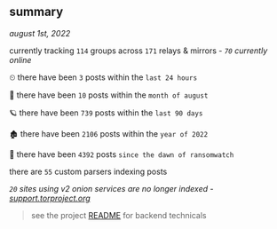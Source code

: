 
## summary
_august 1st, 2022_

currently tracking `114` groups across `171` relays & mirrors - _`70` currently online_

⏲ there have been `3` posts within the `last 24 hours`

🦈 there have been `10` posts within the `month of august`

🪐 there have been `739` posts within the `last 90 days`

🏚 there have been `2106` posts within the `year of 2022`

🦕 there have been `4392` posts `since the dawn of ransomwatch`

there are `55` custom parsers indexing posts

_`20` sites using v2 onion services are no longer indexed - [support.torproject.org](https://support.torproject.org/onionservices/v2-deprecation/)_

> see the project [README](https://github.com/joshhighet/ransomwatch#ransomwatch--) for backend technicals
